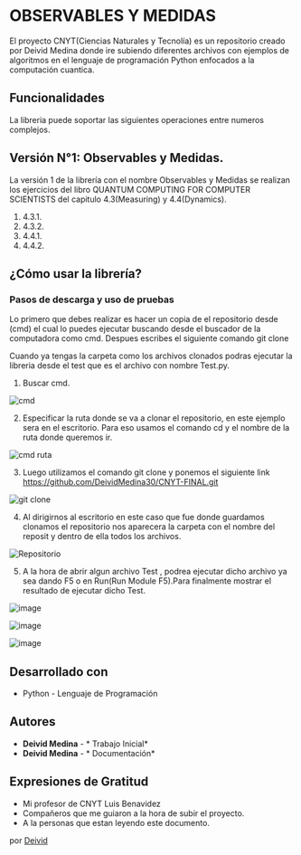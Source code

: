 # OBSERVABLES Y MEDIDAS
El proyecto CNYT(Ciencias Naturales y Tecnolía)  es un repositorio creado por Deivid Medina donde ire subiendo diferentes archivos con ejemplos de algoritmos en el lenguaje de programación  Python enfocados a la computación cuantica.

## Funcionalidades
La libreria puede soportar las siguientes operaciones entre numeros complejos.

## Versión N°1: Observables y Medidas.
La versión 1 de la librería con el nombre Observables y Medidas se realizan los ejercicios del libro QUANTUM COMPUTING FOR COMPUTER SCIENTISTS del capitulo 4.3(Measuring) y 4.4(Dynamics).
1. 4.3.1.
2. 4.3.2.
3. 4.4.1.
4. 4.4.2.

## ¿Cómo usar la librería?

### Pasos de descarga y uso de pruebas
Lo primero que debes realizar es hacer un copia de el repositorio desde (cmd) el cual lo puedes ejecutar buscando desde el buscador de la computadora como cmd.
Despues escribes el siguiente comando git clone 

Cuando ya tengas la carpeta como los archivos clonados podras ejecutar la libreria desde el test que es el archivo con nombre Test.py.

1. Buscar cmd.

![cmd](https://user-images.githubusercontent.com/59977494/75005159-86d2ff80-543b-11ea-9d10-391a2e045fa9.PNG)

2. Especificar la ruta donde se va a  clonar el repositorio, en este ejemplo sera en el escritorio. Para eso usamos el comando cd y el nombre de la ruta donde queremos ir.

![cmd ruta](https://user-images.githubusercontent.com/59977494/75005307-f943df80-543b-11ea-81ea-9ae97daaa588.PNG)

3. Luego utilizamos el comando git clone y ponemos el siguiente link  https://github.com/DeividMedina30/CNYT-FINAL.git

![git clone](https://user-images.githubusercontent.com/59977494/75005420-622b5780-543c-11ea-9cdf-6d0005f85d03.PNG)

4. Al dirigirnos al escritorio en este caso que fue donde guardamos clonamos el repositorio nos aparecera la carpeta con el nombre del reposit y dentro de ella todos los archivos.

![Repositorio](https://user-images.githubusercontent.com/59977494/75005596-f0074280-543c-11ea-850e-13099733bed0.PNG)



5. A la hora de abrir algun archivo Test , podrea ejecutar dicho archivo ya sea dando F5 o  en Run(Run Module F5).Para finalmente mostrar el resultado de ejecutar dicho Test.

![image](https://user-images.githubusercontent.com/59977494/78088193-06cc7d80-7389-11ea-9e48-33f4f3c90359.png)

![image](https://user-images.githubusercontent.com/59977494/78088258-38454900-7389-11ea-8b5d-d69427ee02d7.png)

![image](https://user-images.githubusercontent.com/59977494/78088280-47c49200-7389-11ea-9dc2-c9baf3c17285.png)

## Desarrollado con
- Python - Lenguaje de Programación

## Autores 

* **Deivid Medina** - *  Trabajo Inicial*
* **Deivid Medina** - * Documentación*

## Expresiones de Gratitud 

* Mi profesor de CNYT  Luis Benavidez
* Compañeros que me guiaron a la hora de subir el proyecto.
* A la personas que estan leyendo este documento.

por [Deivid](https://gist.github.com/DeividMedina30)
